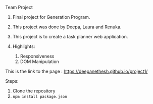 Team Project

1. Final project for Generation Program. 
2. This project was done by Deepa, Laura and Renuka.

3. This project is to create a task planner web application. 
4. Highlights:
      1. Responsiveness
      2. DOM Manipulation

This is the link to the page : https://deepanethesh.github.io/project1/

Steps:

1. Clone the repository
2. `npm install package.json`
